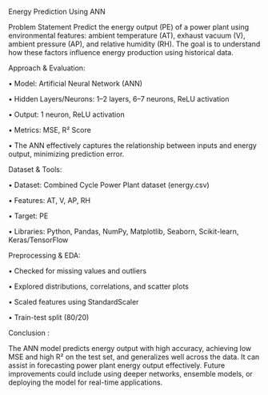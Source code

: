 Energy Prediction Using ANN

Problem Statement
Predict the energy output (PE) of a power plant using environmental features: ambient temperature (AT), exhaust vacuum (V), ambient pressure (AP), and relative humidity (RH). The goal is to understand how these factors influence energy production using historical data.



Approach & Evaluation:


•	Model: Artificial Neural Network (ANN)

•	Hidden Layers/Neurons: 1–2 layers, 6–7 neurons, ReLU activation

•	Output: 1 neuron, ReLU activation

•	Metrics: MSE, R² Score

•	The ANN effectively captures the relationship between inputs and energy output, minimizing prediction error.



Dataset & Tools:

•	Dataset: Combined Cycle Power Plant dataset (energy.csv)

•	Features: AT, V, AP, RH

•	Target: PE

•	Libraries: Python, Pandas, NumPy, Matplotlib, Seaborn, Scikit-learn, Keras/TensorFlow



Preprocessing & EDA:

•	Checked for missing values and outliers

•	Explored distributions, correlations, and scatter plots

•	Scaled features using StandardScaler

•	Train-test split (80/20)



Conclusion :

The ANN model predicts energy output with high accuracy, achieving low MSE and high R² on the test set, and generalizes well across the data. It can assist in forecasting power plant energy output effectively. Future improvements could include using deeper networks, ensemble models, or deploying the model for real-time applications.

